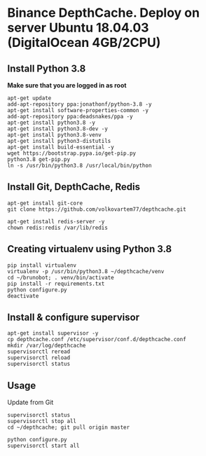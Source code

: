 # Binance DepthCache. Deploy on server Ubuntu 18.04.03 (DigitalOcean 4GB/2CPU)

## Install Python 3.8

**Make sure that you are logged in as root**

```
apt-get update
add-apt-repository ppa:jonathonf/python-3.8 -y
apt-get install software-properties-common -y
add-apt-repository ppa:deadsnakes/ppa -y
apt-get install python3.8 -y
apt-get install python3.8-dev -y
apt-get install python3.8-venv
apt-get install python3-distutils
apt-get install build-essential -y
wget https://bootstrap.pypa.io/get-pip.py
python3.8 get-pip.py
ln -s /usr/bin/python3.8 /usr/local/bin/python
```

## Install Git, DepthCache, Redis

```
apt-get install git-core
git clone https://github.com/volkovartem77/depthcache.git
```
```
apt-get install redis-server -y
chown redis:redis /var/lib/redis
```

## Creating virtualenv using Python 3.8

```
pip install virtualenv
virtualenv -p /usr/bin/python3.8 ~/depthcache/venv
cd ~/brunobot; . venv/bin/activate
pip install -r requirements.txt
python configure.py
deactivate
```


## Install & configure supervisor

```
apt-get install supervisor -y
cp depthcache.conf /etc/supervisor/conf.d/depthcache.conf
mkdir /var/log/depthcache
supervisorctl reread
supervisorctl reload
supervisorctl status
```

## Usage
Update from Git
```
supervisorctl status
supervisorctl stop all
cd ~/depthcache; git pull origin master
```
```
python configure.py
supervisorctl start all
```
